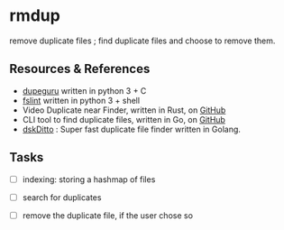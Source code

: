 # rmdup

remove duplicate files ; find duplicate files and choose to remove them.

## Resources & References

- [dupeguru](https://github.com/arsenetar/dupeguru) written in python 3 + C
- [fslint](https://github.com/pixelb/fslint) written in python 3 + shell
- Video Duplicate near Finder, written in Rust, on [GitHub](https://github.com/Farmadupe/vid_dup_finder_lib)
- CLI tool to find duplicate files, written in Go, on [GitHub](https://github.com/m-manu/go-find-duplicates)
- [dskDitto](https://github.com/jdefrancesco/dskDitto) : Super fast duplicate file finder written in Golang.

## Tasks

- [ ] indexing: storing a hashmap of files
- [ ] search for duplicates
- [ ] remove the duplicate file, if the user chose so

